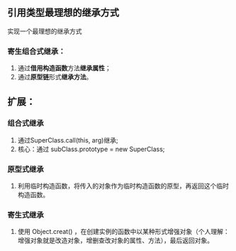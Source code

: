 ## 引用类型最理想的继承方式
实现一个最理想的继承方式  
  
### 寄生组合式继承：
1. 通过**借用构造函数**方法**继承属性**；
2. 通过**原型链**形式**继承方法**。
  
## 扩展：
### 组合式继承  
1. 通过SuperClass.call(this, arg)继承;
2. 核心：通过 subClass.prototype = new SuperClass;
  
### 原型式继承
  
1. 利用临时构造函数，将传入的对象作为临时构造函数的原型，再返回这个临时构造函数。  
  
### 寄生式继承  
1. 使用 Object.creat() ，在创建实例的函数中以某种形式增强对象（个人理解：增强对象就是改造对象，增删查改对象的属性、方法），最后返回对象。
  
